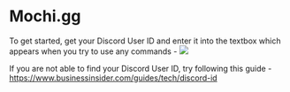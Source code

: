 # Mochi.gg

To get started, get your Discord User ID and enter it into the textbox which appears when you try to use any commands -
![](/assets/discord-uid.png)

If you are not able to find your Discord User ID, try following this guide - https://www.businessinsider.com/guides/tech/discord-id
